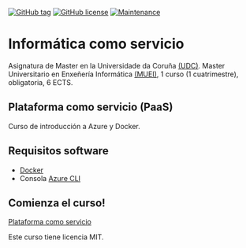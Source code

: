 [![GitHub tag](https://img.shields.io/github/tag/cafernandezlo/es_fic_muei_ics.svg)](https://GitHub.com/cafernandezlo/es_fic_muei_ics/tags/)
[![GitHub license](https://img.shields.io/github/license/cafernandezlo/es_fic_muei_ics.svg)](https://github.com/cafernandezlo/es_fic_muei_ics/blob/master/LICENSE)
[![Maintenance](https://img.shields.io/badge/Maintained%3F-yes-green.svg)](https://GitHub.com/cafernandezlo/es_fic_muei_ics/graphs/commit-activity)

# Informática como servicio

Asignatura de Master en la Universidade da Coruña [(UDC)](https://www.udc.gal). Master Universitario en Enxeñería Informática [(MUEI)](https://www.fic.udc.es/gl/muei), 1 curso (1 cuatrimestre), obligatoria, 6 ECTS.

## Plataforma como servicio (PaaS)

Curso de introducción a Azure y Docker.

## Requisitos software

* [Docker](https://docs.docker.com/get-docker/)
* Consola [Azure CLI](https://docs.microsoft.com/en-us/cli/azure/install-azure-cli)

## Comienza el curso!

[Plataforma como servicio](https://cafernandezlo.github.io/es_fic_muei_ics/ics.html)

Este curso tiene licencia MIT.
